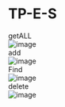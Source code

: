 # TP-E-S
getALL   
![image](https://user-images.githubusercontent.com/119487198/214163766-81d82ada-45a7-4f8a-a6c7-392b8a4dcb6d.png)   
add  
![image](https://user-images.githubusercontent.com/119487198/214163810-15abf0ae-9e1e-4114-a88f-5bfab4c16eee.png)   
Find  
![image](https://user-images.githubusercontent.com/119487198/214163854-58fb755c-b64d-4f8b-b5e1-c785fd01baa9.png)   
delete  
![image](https://user-images.githubusercontent.com/119487198/214163914-fedf844f-ba55-48d7-ad57-6bbb7fb47313.png)   
